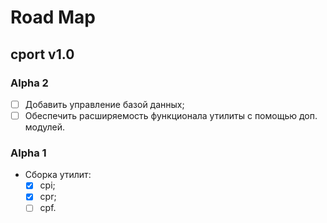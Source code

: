 # Road Map

## cport v1.0

### Alpha 2

- [ ] Добавить управление базой данных;
- [ ] Обеспечить расширяемость функционала утилиты с помощью доп. модулей.

### Alpha 1

- Сборка утилит:
    - [X] cpi;
    - [X] cpr;
    - [ ] cpf.
